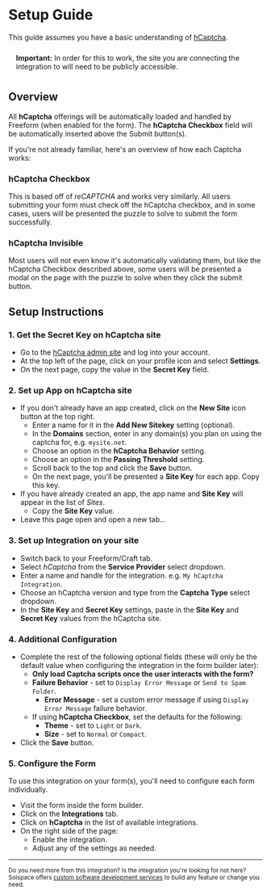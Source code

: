 # Setup Guide

This guide assumes you have a basic understanding of [hCaptcha](https://www.hcaptcha.com/).

<span class="note warning"><b>Important:</b> In order for this to work, the site you are connecting the integration to will need to be publicly accessible.</span>

## Overview
All **hCaptcha** offerings will be automatically loaded and handled by Freeform (when enabled for the form). The **hCaptcha Checkbox** field will be automatically inserted above the Submit button(s).

If you're not already familiar, here's an overview of how each Captcha works:

### hCaptcha Checkbox
This is based off of _reCAPTCHA_ and works very similarly. All users submitting your form must check off the hCaptcha checkbox, and in some cases, users will be presented the puzzle to solve to submit the form successfully.

### hCaptcha Invisible
Most users will not even know it's automatically validating them, but like the hCaptcha Checkbox described above, some users will be presented a modal on the page with the puzzle to solve when they click the submit button.

## Setup Instructions

### 1. Get the Secret Key on hCaptcha site

- Go to the [hCaptcha admin site](https://dashboard.hcaptcha.com/) and log into your account.
- At the top left of the page, click on your profile icon and select **Settings**.
- On the next page, copy the value in the **Secret Key** field.

### 2. Set up App on hCaptcha site

- If you don't already have an app created, click on the **New Site** icon button at the top right.
    - Enter a name for it in the **Add New Sitekey** setting (optional).
    - In the **Domains** section, enter in any domain(s) you plan on using the captcha for, e.g. `mysite.net`.
    - Choose an option in the **hCaptcha Behavior** setting.
    - Choose an option in the **Passing Threshold** setting.
    - Scroll back to the top and click the **Save** button.
    - On the next page, you'll be presented a **Site Key** for each app. Copy this key.
- If you have already created an app, the app name and **Site Key** will appear in the list of _Sites_.
    - Copy the **Site Key** value.
- Leave this page open and open a new tab...

### 3. Set up Integration on your site

- Switch back to your Freeform/Craft tab.
- Select *hCaptcha* from the **Service Provider** select dropdown.
- Enter a name and handle for the integration. e.g. `My hCaptcha Integration`.
- Choose an hCaptcha version and type from the **Captcha Type** select dropdown.
- In the **Site Key** and **Secret Key** settings, paste in the **Site Key** and **Secret Key** values from the hCaptcha site.

### 4. Additional Configuration

- Complete the rest of the following optional fields (these will only be the default value when configuring the integration in the form builder later):
    - **Only load Captcha scripts once the user interacts with the form?**
    - **Failure Behavior** - set to `Display Error Message` or `Send to Spam Folder`.
        - **Error Message** - set a custom error message if using `Display Error Message` failure behavior.
    - If using **hCaptcha Checkbox**, set the defaults for the following:
        - **Theme** - set to `Light` or `Dark`.
        - **Size** - set to `Normal` or `Compact`.
- Click the **Save** button.

### 5. Configure the Form

To use this integration on your form(s), you'll need to configure each form individually.

- Visit the form inside the form builder.
- Click on the **Integrations** tab.
- Click on **hCaptcha** in the list of available integrations.
- On the right side of the page:
    - Enable the integration.
    - Adjust any of the settings as needed.

---

<small>Do you need more from this integration? Is the integration you're looking for not here? Solspace offers [custom software development services](https://docs.solspace.com/support/premium/) to build any feature or change you need.</small>

<style type="text/css">.warning {display:block;padding:10px 15px;border:1px solid var(--warning-color);border-radius:5px;}</style>